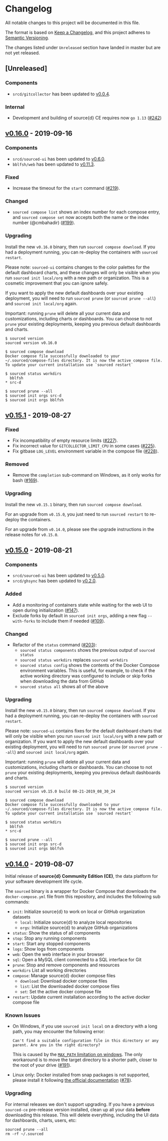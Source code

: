 # Changelog

All notable changes to this project will be documented in this file.

The format is based on [Keep a Changelog](https://keepachangelog.com/en/1.0.0/),
and this project adheres to [Semantic Versioning](https://semver.org/spec/v2.0.0.html).

The changes listed under `Unreleased` section have landed in master but are not yet released.


## [Unreleased]

### Components

- `srcd/gitcollector` has been updated to [v0.0.4](https://github.com/src-d/gitcollector/releases/tag/v0.0.4).

### Internal

- Development and building of source{d} CE requires now `go 1.13` ([#242](https://github.com/src-d/sourced-ce/pull/242))


## [v0.16.0](https://github.com/src-d/sourced-ce/releases/tag/v0.16.0) - 2019-09-16

### Components

- `srcd/sourced-ui` has been updated to [v0.6.0](https://github.com/src-d/sourced-ui/releases/tag/v0.6.0).
- `bblfsh/web` has been updated to [v0.11.3](https://github.com/bblfsh/web/releases/tag/v0.11.3).

### Fixed

- Increase the timeout for the `start` command ([#219](https://github.com/src-d/sourced-ce/pull/219)).

### Changed

- `sourced compose list` shows an index number for each compose entry, and `sourced compose set` now accepts both the name or the index number (@cmbahadir) ([#199](https://github.com/src-d/sourced-ce/issues/199)).

### Upgrading

Install the new `v0.16.0` binary, then run `sourced compose download`. If you had a deployment running, you can re-deploy the containers with `sourced restart`.

Please note: `sourced-ui` contains changes to the color palettes for the default dashboard charts, and these changes will only be visible when you run `sourced init local/org` with a new path or organization. This is a cosmetic improvement that you can ignore safely.

If you want to apply the new default dashboards over your existing deployment, you will need to run `sourced prune` (or `sourced prune --all`) and `sourced init local/org` again.

Important: running `prune` will delete all your current data and customizations, including charts or dashboards. You can choose to not `prune` your existing deployments, keeping you previous default dashboards and charts.

```shell
$ sourced version
sourced version v0.16.0

$ sourced compose download
Docker compose file successfully downloaded to your ~/.sourced/compose-files directory. It is now the active compose file.
To update your current installation use `sourced restart`

$ sourced status workdirs
  bblfsh
* src-d

$ sourced prune --all
$ sourced init orgs src-d
$ sourced init orgs bblfsh
```

## [v0.15.1](https://github.com/src-d/sourced-ce/releases/tag/v0.15.1) - 2019-08-27

### Fixed

- Fix incompatibility of empty resource limits ([#227](https://github.com/src-d/sourced-ce/issues/227)).
- Fix incorrect value for `GITCOLLECTOR_LIMIT_CPU` in some cases ([#225](https://github.com/src-d/sourced-ce/issues/225)).
- Fix gitbase `LOG_LEVEL` environment variable in the compose file ([#228](https://github.com/src-d/sourced-ce/issues/228)).

### Removed

- Remove the `completion` sub-command on Windows, as it only works for bash ([#169](https://github.com/src-d/sourced-ce/issues/169)).

### Upgrading

Install the new `v0.15.1` binary, then run `sourced compose download`.

For an upgrade from `v0.15.0`, you just need to run `sourced restart` to re-deploy the containers.

For an upgrade from `v0.14.0`, please see the upgrade instructions in the release notes for `v0.15.0`.


## [v0.15.0](https://github.com/src-d/sourced-ce/releases/tag/v0.15.0) - 2019-08-21

### Components

- `srcd/sourced-ui` has been updated to [v0.5.0](https://github.com/src-d/sourced-ui/releases/tag/v0.5.0).
- `srcd/ghsync` has been updated to [v0.2.0](https://github.com/src-d/ghsync/releases/tag/v0.2.0).

### Added

- Add a monitoring of containers state while waiting for the web UI to open during initialization ([#147](https://github.com/src-d/sourced-ce/issues/147)).
- Exclude forks by default in `sourced init orgs`, adding a new flag `--with-forks` to include them if needed ([#109](https://github.com/src-d/sourced-ce/issues/109)).

### Changed

- Refactor of the `status` command ([#203](https://github.com/src-d/sourced-ce/issues/203)):
  - `sourced status components` shows the previous output of `sourced status`
  - `sourced status workdirs` replaces `sourced workdirs`
  - `sourced status config` shows the contents of the Docker Compose environment variables. This is useful, for example, to check if the active working directory was configured to include or skip forks when downloading the data from GitHub
  - `sourced status all` shows all of the above

### Upgrading

Install the new `v0.15.0` binary, then run `sourced compose download`. If you had a deployment running, you can re-deploy the containers with `sourced restart`.

Please note: `sourced-ui` contains fixes for the default dashboard charts that will only be visible when you run `sourced init local/org` with a new path or organization.
If you want to apply the new default dashboards over your existing deployment, you will need to run `sourced prune` (or `sourced prune --all`) and `sourced init local/org` again.

Important: running `prune` will delete all your current data and customizations, including charts or dashboards. You can choose to not `prune` your existing deployments, keeping you previous default dashboards and charts.

```shell
$ sourced version
sourced version v0.15.0 build 08-21-2019_08_30_24

$ sourced compose download
Docker compose file successfully downloaded to your ~/.sourced/compose-files directory. It is now the active compose file.
To update your current installation use `sourced restart`

$ sourced status workdirs
  bblfsh
* src-d

$ sourced prune --all
$ sourced init orgs src-d
$ sourced init orgs bblfsh
```

## [v0.14.0](https://github.com/src-d/sourced-ce/releases/tag/v0.14.0) - 2019-08-07

Initial release of **source{d} Community Edition (CE)**, the data platform for your software development life cycle.

The `sourced` binary is a wrapper for Docker Compose that downloads the `docker-compose.yml` file from this repository, and includes the following sub commands:

- `init`: Initialize source{d} to work on local or GitHub organization datasets
  - `local`: Initialize source{d} to analyze local repositories
  - `orgs`: Initialize source{d} to analyze GitHub organizations
- `status`: Show the status of all components
- `stop`: Stop any running components
- `start`: Start any stopped components
- `logs`: Show logs from components
- `web`: Open the web interface in your browser
- `sql`: Open a MySQL client connected to a SQL interface for Git
- `prune`: Stop and remove components and resources
- `workdirs` List all working directories
- `compose`: Manage source{d} docker compose files
  - `download`: Download docker compose files
  - `list`: List the downloaded docker compose files
  - `set`: Set the active docker compose file
- `restart`: Update current installation according to the active docker compose file

### Known Issues

- On Windows, if you use `sourced init local` on a directory with a long path, you may encounter the following error:
  ```
  Can't find a suitable configuration file in this directory or any
  parent. Are you in the right directory?
  ```

  This is caused by the [`MAX_PATH` limitation on windows](https://docs.microsoft.com/en-us/windows/win32/fileio/naming-a-file#maximum-path-length-limitation). The only workaround is to move the target directory to a shorter path, closer to the root of your drive ([#191](https://github.com/src-d/sourced-ce/issues/191)).

- Linux only: Docker installed from snap packages is not supported, please install it following [the official documentation](https://docs.docker.com/install/) ([#78](https://github.com/src-d/sourced-ce/issues/78)).

### Upgrading

For internal releases we don't support upgrading. If you have a previous `sourced-ce` pre-release version installed, clean up all your data **before** downloading this release. This will delete everything, including the UI data for dashboards, charts, users, etc:

```shell
sourced prune --all
rm -rf ~/.sourced
```
